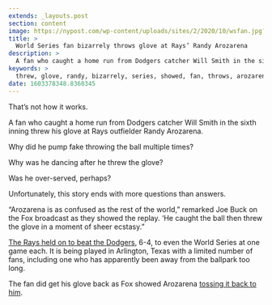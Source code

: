 ```yaml
--- 
extends: _layouts.post 
section: content 
image: https://nypost.com/wp-content/uploads/sites/2/2020/10/wsfan.jpg?quality=90&strip=all&w=1200 
title: > 
  World Series fan bizarrely throws glove at Rays’ Randy Arozarena 
description: > 
  A fan who caught a home run from Dodgers catcher Will Smith in the sixth inning threw his glove at Rays outfielder Randy Arozarena.Why was he dancing after he threw the glove?“Arozarena is as confused as the rest of the world,” remarked Joe Buck on the Fox broadcast as they showed the replay.‘He caught the ball then threw the glove in a moment of sheer ecstasy.”The Rays held on to beat the Dodgers, 6-4, to even the World Series at one game each.The fan did get his glove back as Fox showed Arozarena tossing it back to him. 
keywords: > 
  threw, glove, randy, bizarrely, series, showed, fan, throws, arozarena, fox, world, ball, rays, dodgers, caught 
date: 1603378348.8360345 
--- 
```

<div><p>That&#8217;s not how it works.</p>
<p>A fan who caught a home run from Dodgers catcher Will Smith in the sixth inning threw his glove at Rays outfielder Randy Arozarena.</p>
<p>Why did he pump fake throwing the ball multiple times?</p>
<p>Why was he dancing after he threw the glove?</p>
<p>Was he over-served, perhaps?</p>
<p>Unfortunately, this story ends with more questions than answers.</p>
<p>&#8220;Arozarena is as confused as the rest of the world,&#8221; remarked Joe Buck on the Fox broadcast as they showed the replay. &#8216;He caught the ball then threw the glove in a moment of sheer ecstasy.&#8221;</p>
<p><a href="https://nypost.com/2020/10/22/brandon-lowe-belts-2-homers-as-rays-win-game-2-of-world-series/">The Rays held on to beat the Dodgers</a>, 6-4, to even the World Series at one game each. It is being played in Arlington, Texas with a limited number of fans, including one who has apparently been away from the ballpark too long.</p>
<p>The fan did get his glove back as Fox showed Arozarena <a href="https://twitter.com/Jomboy_/status/1319116240791740418?s=20" rel="noopener noreferrer" target="_blank">tossing it back to him</a>.</p>
			</div>